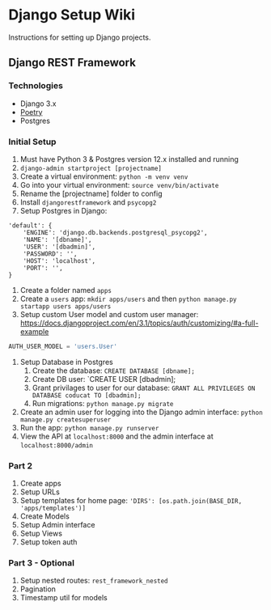 # Django Setup Wiki

Instructions for setting up Django projects.

## Django REST Framework

### Technologies

- Django 3.x
- [Poetry](https://python-poetry.org/docs/cli/#install)
- Postgres

### Initial Setup

1. Must have Python 3 & Postgres version 12.x installed and running
1. `django-admin startproject [projectname]`
1. Create a virtual environment: `python -m venv venv`
1. Go into your virtual environment: `source venv/bin/activate`
1. Rename the [projectname] folder to config
1. Install `djangorestframework` and `psycopg2`
1. Setup Postgres in Django:

```
'default': {
    'ENGINE': 'django.db.backends.postgresql_psycopg2',
    'NAME': '[dbname]',
    'USER': '[dbadmin]',
    'PASSWORD': '',
    'HOST': 'localhost',
    'PORT': '',
}
```

1. Create a folder named `apps`
1. Create a `users` app: `mkdir apps/users` and then `python manage.py startapp users apps/users`
1. Setup custom User model and custom user manager: https://docs.djangoproject.com/en/3.1/topics/auth/customizing/#a-full-example

```py
AUTH_USER_MODEL = 'users.User'
```

1. Setup Database in Postgres
    1. Create the database: `CREATE DATABASE [dbname];`
    1. Create DB user: `CREATE USER [dbadmin];
    1. Grant privilages to user for our database: `GRANT ALL PRIVILEGES ON DATABASE coducat TO [dbadmin];`
    1. Run migrations: `python manage.py migrate`
1. Create an admin user for logging into the Django admin interface: `python manage.py createsuperuser`
1. Run the app: `python manage.py runserver`
1. View the API at `localhost:8000` and the admin interface at `localhost:8000/admin`

### Part 2

1. Create apps
1. Setup URLs
1. Setup templates for home page: `'DIRS': [os.path.join(BASE_DIR, 'apps/templates')]`
1. Create Models
1. Setup Admin interface
1. Setup Views
1. Setup token auth

### Part 3 - Optional

1. Setup nested routes: `rest_framework_nested`
1. Pagination
1. Timestamp util for models
